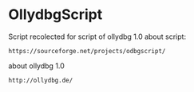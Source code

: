 # OllydbgScript
Script recolected for script of ollydbg 1.0
about script:
```
https://sourceforge.net/projects/odbgscript/
```
about ollydbg 1.0
```
http://ollydbg.de/
```

